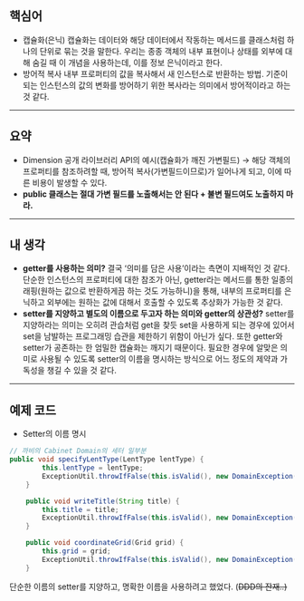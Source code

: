## 핵심어

- 캡슐화(은닉)
캡슐화는 데이터와 해당 데이터에서 작동하는 메서드를 클래스처럼 하나의 단위로 묶는 것을 말한다. 우리는 종종 객체의 내부 표현이나 상태를 외부에 대해 숨길 때 이 개념을 사용하는데, 이를 정보 은닉이라고 한다.
- 방어적 복사
내부 프로퍼티의 값을 복사해서 새 인스턴스로 반환하는 방법.
기준이 되는 인스턴스의 값의 변화를 방어하기 위한 복사라는 의미에서 방어적이라고 하는 것 같다.

---

## 요약

- Dimension 공개 라이브러리 API의 예시(캡슐화가 깨진 가변필드)
→ 해당 객체의 프로퍼티를 참조하려할 때, 방어적 복사(가변필드이므로)가 일어나게 되고, 이에 따른 비용이 발생할 수 있다.
- **public 클래스는 절대 가변 필드를 노출해서는 안 된다 + 불변 필드여도 노출하지 마라.**

---

## 내 생각

- **getter를 사용하는 의미?**
결국 ‘의미를 담은 사용’이라는 측면이 지배적인 것 같다. 단순한 인스턴스의 프로퍼티에 대한 참조가 아닌, getter라는 메서드를 통한 일종의 래핑(원하는 값으로 반환하게끔 하는 것도 가능하니)을 통해, 내부의 프로퍼티를 은닉하고 외부에는 원하는 값에 대해서 호출할 수 있도록 추상화가 가능한 것 같다.
- **setter를 지양하고 별도의 이름으로 두고자 하는 의미와 getter의 상관성?**
setter를 지양하라는 의미는 오히려 관습처럼 get을 찾듯 set을 사용하게 되는 경우에 있어서 set을 남발하는 프로그래밍 습관을 제한하기 위함이 아닌가 싶다. 또한 getter와 setter가 공존하는 한 엄밀한 캡슐화는 깨지기 때문이다. 필요한 경우에 알맞은 의미로 사용될 수 있도록 setter의 이름을 명시하는 방식으로 어느 정도의 제약과 가독성을 챙길 수 있을 것 같다.

---

## 예제 코드

- Setter의 이름 명시

```java
// 까비의 Cabinet Domain의 세터 일부분
public void specifyLentType(LentType lentType) {
		this.lentType = lentType;
		ExceptionUtil.throwIfFalse(this.isValid(), new DomainException(INVALID_STATUS));
	}

	public void writeTitle(String title) {
		this.title = title;
		ExceptionUtil.throwIfFalse(this.isValid(), new DomainException(INVALID_STATUS));
	}

	public void coordinateGrid(Grid grid) {
		this.grid = grid;
		ExceptionUtil.throwIfFalse(this.isValid(), new DomainException(INVALID_STATUS));
	}
```

단순한 이름의 setter를 지양하고, 명확한 이름을 사용하려고 했었다. (~~DDD의 잔재..)~~
